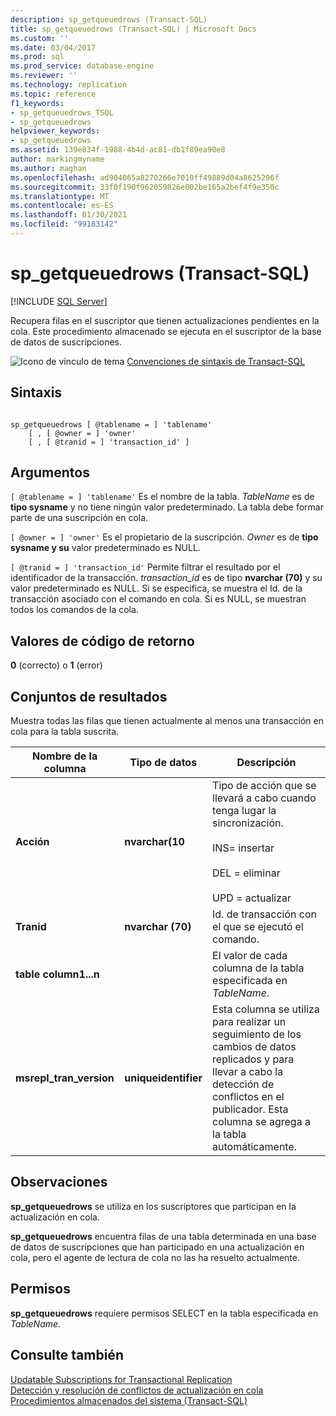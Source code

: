 ```yaml
---
description: sp_getqueuedrows (Transact-SQL)
title: sp_getqueuedrows (Transact-SQL) | Microsoft Docs
ms.custom: ''
ms.date: 03/04/2017
ms.prod: sql
ms.prod_service: database-engine
ms.reviewer: ''
ms.technology: replication
ms.topic: reference
f1_keywords:
- sp_getqueuedrows_TSQL
- sp_getqueuedrows
helpviewer_keywords:
- sp_getqueuedrows
ms.assetid: 139e834f-1988-4b4d-ac81-db1f89ea90e8
author: markingmyname
ms.author: maghan
ms.openlocfilehash: ad904065a8270266e7010ff49889d04a8625296f
ms.sourcegitcommit: 33f0f190f962059826e002be165a2bef4f9e350c
ms.translationtype: MT
ms.contentlocale: es-ES
ms.lasthandoff: 01/30/2021
ms.locfileid: "99183142"
---
```

# <a name="sp_getqueuedrows-transact-sql"></a>sp_getqueuedrows (Transact-SQL)
[!INCLUDE [SQL Server](../../includes/applies-to-version/sqlserver.md)]

  Recupera filas en el suscriptor que tienen actualizaciones pendientes en la cola. Este procedimiento almacenado se ejecuta en el suscriptor de la base de datos de suscripciones.  
  
 ![Icono de vínculo de tema](../../database-engine/configure-windows/media/topic-link.gif "Icono de vínculo de tema") [Convenciones de sintaxis de Transact-SQL](../../t-sql/language-elements/transact-sql-syntax-conventions-transact-sql.md)  
  
## <a name="syntax"></a>Sintaxis  
  
```  
  
sp_getqueuedrows [ @tablename = ] 'tablename'  
    [ , [ @owner = ] 'owner'  
    [ , [ @tranid = ] 'transaction_id' ]  
```  
  
## <a name="arguments"></a>Argumentos  
`[ @tablename = ] 'tablename'` Es el nombre de la tabla. *TableName* es de **tipo sysname** y no tiene ningún valor predeterminado. La tabla debe formar parte de una suscripción en cola.  
  
`[ @owner = ] 'owner'` Es el propietario de la suscripción. *Owner* es de **tipo sysname y su** valor predeterminado es NULL.  
  
`[ @tranid = ] 'transaction_id'` Permite filtrar el resultado por el identificador de la transacción. *transaction_id* es de tipo **nvarchar (70)** y su valor predeterminado es NULL. Si se especifica, se muestra el Id. de la transacción asociado con el comando en cola. Si es NULL, se muestran todos los comandos de la cola.  
  
## <a name="return-code-values"></a>Valores de código de retorno  
 **0** (correcto) o **1** (error)  
  
## <a name="result-sets"></a>Conjuntos de resultados  
 Muestra todas las filas que tienen actualmente al menos una transacción en cola para la tabla suscrita.  
  
|Nombre de la columna|Tipo de datos|Descripción|  
|-----------------|---------------|-----------------|  
|**Acción**|**nvarchar(10**|Tipo de acción que se llevará a cabo cuando tenga lugar la sincronización.<br /><br /> INS= insertar <br /><br /> DEL = eliminar<br /><br /> UPD = actualizar|  
|**Tranid**|**nvarchar (70)**|Id. de transacción con el que se ejecutó el comando.|  
|**table column1...n**||El valor de cada columna de la tabla especificada en *TableName*.|  
|**msrepl_tran_version**|**uniqueidentifier**|Esta columna se utiliza para realizar un seguimiento de los cambios de datos replicados y para llevar a cabo la detección de conflictos en el publicador. Esta columna se agrega a la tabla automáticamente.|  
  
## <a name="remarks"></a>Observaciones  
 **sp_getqueuedrows** se utiliza en los suscriptores que participan en la actualización en cola.  
  
 **sp_getqueuedrows** encuentra filas de una tabla determinada en una base de datos de suscripciones que han participado en una actualización en cola, pero el agente de lectura de cola no las ha resuelto actualmente.  
  
## <a name="permissions"></a>Permisos  
 **sp_getqueuedrows** requiere permisos SELECT en la tabla especificada en *TableName*.  
  
## <a name="see-also"></a>Consulte también  
 [Updatable Subscriptions for Transactional Replication](../../relational-databases/replication/transactional/updatable-subscriptions-for-transactional-replication.md)   
 [Detección y resolución de conflictos de actualización en cola](../../relational-databases/replication/transactional/updatable-subscriptions-queued-updating-conflict-resolution.md)   
 [Procedimientos almacenados del sistema &#40;Transact-SQL&#41;](../../relational-databases/system-stored-procedures/system-stored-procedures-transact-sql.md)  
  
  

